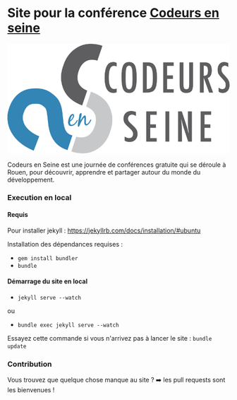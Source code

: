 # Site pour la conférence [Codeurs en seine](http://www.codeursenseine.com)

![Logotype de Codeurs en Seine](images/legacy/logo-codeurs-en-seine-big.png)

Codeurs en Seine est une journée de conférences gratuite qui se déroule à Rouen,
pour découvrir, apprendre et partager autour du monde du développement.

### Execution en local
#### Requis
Pour installer jekyll : https://jekyllrb.com/docs/installation/#ubuntu

Installation des dépendances requises :

* ```gem install bundler```
* ```bundle```

#### Démarrage du site en local 
* ```jekyll serve --watch``` 

ou 

* ```bundle exec jekyll serve --watch```

Essayez cette commande si vous n'arrivez pas à lancer le site : `bundle update`

### Contribution

Vous trouvez que quelque chose manque au site ? ➡️ les pull requests sont les bienvenues !
